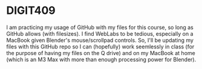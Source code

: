 # DIGIT409
I am practicing my usage of GitHub with my files for this course, so long as GitHub allows (with filesizes). I find WebLabs to be tedious, especially on a MacBook given Blender's mouse/scrollpad controls. So, I'll be updating my files with this GitHub repo so I can (hopefully) work seemlessly in class (for the purpose of having my files on the Q drive) and on my MacBook at home (which is an M3 Max with more than enough processing power for Blender).
